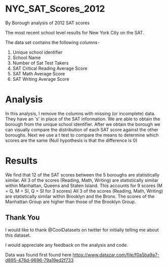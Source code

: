 # NYC_SAT_Scores_2012
By Borough analysis of 2012 SAT scores

The most recent school level results for New York City on the SAT. 

The data set contains the following columns- 
1. Unique school identifier
2. School Name 
3. Number of Sat Test Takers
4. SAT Critical Reading Average Score 
5. SAT Math Average Score 
6. SAT Writing Average Score 

# Analysis 

In this analysis, I remove the columns with missing (or incomplete) data. They have an 's' in place of the SAT information. 
We are able to obtain the borough from the unique school identifier. 
After we obtain the borough we can visually compare the distribution of each SAT score against the other boroughs. 
Next we use a t test to compare the means to determine which scores are the same 
(Null hypothesis is that the difference is 0) 

# Results 
We find that 12 of the SAT scores between the 5 boroughs are statistically similar. 
All 3 of the scores (Reading, Math, Writing) are statistically similar within Manhattan, Queens and Staten Island. 
  This accounts for 9 scores (M = Q, M = SI, Q = SI for 3 scores) 
All 3 of the scores (Reading, Math, Writing) are statistically similar within Brooklyn and the Bronx. 
The scores of the Manhattan Group are higher than those of the Brooklyn Group. 


## Thank You
I would like to thank @CoolDatasets on twitter for initially telling me about this dataset. 

I would appreciate any feedback on the analysis and code. 

Data was found first found here
https://www.datazar.com/file/f0a5ba9a7-d895-476d-9696-79a19ed2f733 

